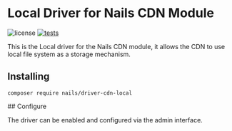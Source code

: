 # Local Driver for Nails CDN Module

![license](https://img.shields.io/badge/license-MIT-green.svg)
[![tests](https://github.com/nails/driver-cdn-local/actions/workflows/build_and_test.yml/badge.svg)](https://github.com/nails/driver-cdn-local/actions)

This is the Local driver for the Nails CDN module, it allows the CDN to use local file system as a storage mechanism.


## Installing

    composer require nails/driver-cdn-local


## Configure

The driver can be enabled and configured via the admin interface.
